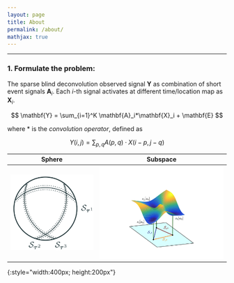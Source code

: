 ```yaml
---
layout: page
title: About
permalink: /about/
mathjax: true
---
```

---
### 1. Formulate the problem:
The sparse blind deconvolution observed signal $\mathbf{Y}$ as combination of short event signals $\mathbf{A}_i$. Each $i$-th signal activates at different time/location map as $\mathbf{X}_i$. 

$$
\mathbf{Y} = \sum_{i=1}^K \mathbf{A}_i*\mathbf{X}_i + \mathbf{E}
$$

where $\ast$ is the *convolution operator*, defined as

$$
  Y(i,j)=\sum_{p,q}A(p,q) \cdot X(i-p,j-q) 
$$ 



Sphere            |  Subspace
:-------------------------:|:-------------------------:
![](/assets/fig_Staus1.png) | ![](/assets/fig_Staus2.png)
{:style="width:400px; height:200px"}



